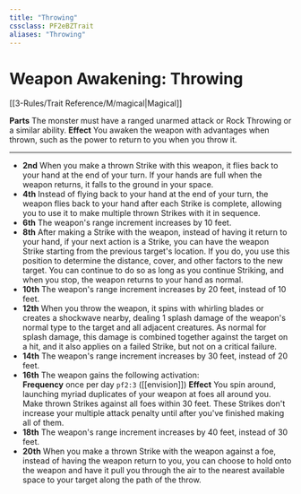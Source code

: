 ```yaml
---
title: "Throwing"
cssclass: PF2eBZTrait
aliases: "Throwing"
---
```


# Weapon Awakening: Throwing
[[3-Rules/Trait Reference/M/magical|Magical]]

**Parts** The monster must have a ranged unarmed attack or Rock Throwing or a similar ability.
**Effect** You awaken the weapon with advantages when thrown, such as the power to return to you when you throw it.

* * *

*   **2nd** When you make a thrown Strike with this weapon, it flies back to your hand at the end of your turn. If your hands are full when the weapon returns, it falls to the ground in your space.
*   **4th** Instead of flying back to your hand at the end of your turn, the weapon flies back to your hand after each Strike is complete, allowing you to use it to make multiple thrown Strikes with it in sequence.
*   **6th** The weapon's range increment increases by 10 feet.
*   **8th** After making a Strike with the weapon, instead of having it return to your hand, if your next action is a Strike, you can have the weapon Strike starting from the previous target's location. If you do, you use this position to determine the distance, cover, and other factors to the new target. You can continue to do so as long as you continue Striking, and when you stop, the weapon returns to your hand as normal.
*   **10th** The weapon's range increment increases by 20 feet, instead of 10 feet.
*   **12th** When you throw the weapon, it spins with whirling blades or creates a shockwave nearby, dealing 1 splash damage of the weapon's normal type to the target and all adjacent creatures. As normal for splash damage, this damage is combined together against the target on a hit, and it also applies on a failed Strike, but not on a critical failure.
*   **14th** The weapon's range increment increases by 30 feet, instead of 20 feet.
*   **16th** The weapon gains the following activation:    
    **Frequency** once per day
	`pf2:3`  ([[envision]])  **Effect** You spin around, launching myriad duplicates of your weapon at foes all around you. Make thrown Strikes against all foes within 30 feet. These Strikes don't increase your multiple attack penalty until after you've finished making all of them.
*   **18th** The weapon's range increment increases by 40 feet, instead of 30 feet.
*   **20th** When you make a thrown Strike with the weapon against a foe, instead of having the weapon return to you, you can choose to hold onto the weapon and have it pull you through the air to the nearest available space to your target along the path of the throw.